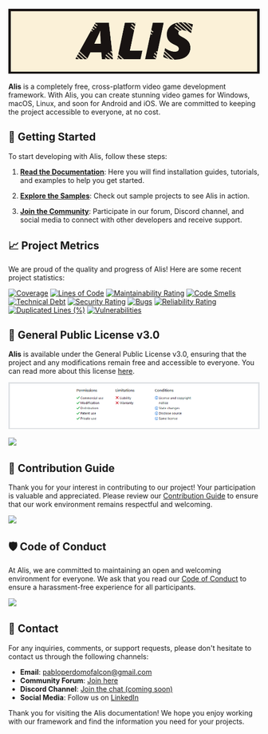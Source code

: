 ![Alis Banner](https://raw.githubusercontent.com/pabllopf/Alis/master/docs/banner/Alis_Banner_970x250.png)

**Alis** is a completely free, cross-platform video game development framework. With Alis, you can create stunning video games for Windows, macOS, Linux, and soon for Android and iOS. We are committed to keeping the project accessible to everyone, at no cost.

## 🚀 Getting Started

To start developing with Alis, follow these steps:

1. **[Read the Documentation](learn/getting_started.md)**: Here you will find installation guides, tutorials, and examples to help you get started.

2. **[Explore the Samples](learn/samples.md)**: Check out sample projects to see Alis in action.
   
3. **[Join the Community](community/introduction.md)**: Participate in our forum, Discord channel, and social media to connect with other developers and receive support.

## 📈 Project Metrics

We are proud of the quality and progress of Alis! Here are some recent project statistics:

[![Coverage](https://sonarcloud.io/api/project_badges/measure?project=pabllopf_Alis&metric=coverage)](https://sonarcloud.io/summary/new_code?id=pabllopf_Alis)
[![Lines of Code](https://sonarcloud.io/api/project_badges/measure?project=pabllopf_Alis&metric=ncloc)](https://sonarcloud.io/summary/new_code?id=pabllopf_Alis)
[![Maintainability Rating](https://sonarcloud.io/api/project_badges/measure?project=pabllopf_Alis&metric=sqale_rating)](https://sonarcloud.io/summary/new_code?id=pabllopf_Alis)
[![Code Smells](https://sonarcloud.io/api/project_badges/measure?project=pabllopf_Alis&metric=code_smells)](https://sonarcloud.io/summary/new_code?id=pabllopf_Alis)
[![Technical Debt](https://sonarcloud.io/api/project_badges/measure?project=pabllopf_Alis&metric=sqale_index)](https://sonarcloud.io/summary/new_code?id=pabllopf_Alis)
[![Security Rating](https://sonarcloud.io/api/project_badges/measure?project=pabllopf_Alis&metric=security_rating)](https://sonarcloud.io/summary/new_code?id=pabllopf_Alis)
[![Bugs](https://sonarcloud.io/api/project_badges/measure?project=pabllopf_Alis&metric=bugs)](https://sonarcloud.io/summary/new_code?id=pabllopf_Alis)
[![Reliability Rating](https://sonarcloud.io/api/project_badges/measure?project=pabllopf_Alis&metric=reliability_rating)](https://sonarcloud.io/summary/new_code?id=pabllopf_Alis)
[![Duplicated Lines (%)](https://sonarcloud.io/api/project_badges/measure?project=pabllopf_Alis&metric=duplicated_lines_density)](https://sonarcloud.io/summary/new_code?id=pabllopf_Alis)
[![Vulnerabilities](https://sonarcloud.io/api/project_badges/measure?project=pabllopf_Alis&metric=vulnerabilities)](https://sonarcloud.io/summary/new_code?id=pabllopf_Alis)

## 📜 General Public License v3.0

**Alis** is available under the General Public License v3.0, ensuring that the project and any modifications remain free and accessible to everyone. You can read more about this license [here](https://github.com/pabllopf/Alis/blob/master/LICENSE).

![License](https://raw.githubusercontent.com/pabllopf/Alis/master/docs/licence/License.png)

[![](https://img.shields.io/badge/Read%20More--blue)](about/License.md)

## 🤝 Contribution Guide

Thank you for your interest in contributing to our project! Your participation is valuable and appreciated. Please review our [Contribution Guide](community/contributing.md) to ensure that our work environment remains respectful and welcoming.

[![](https://img.shields.io/badge/Read%20More--blue)](community/contributing.md)

## 🛡️ Code of Conduct

At Alis, we are committed to maintaining an open and welcoming environment for everyone. We ask that you read our [Code of Conduct](community/code_of_conduct.md) to ensure a harassment-free experience for all participants.

[![](https://img.shields.io/badge/Read%20More--blue)](community/code_of_conduct.md)

## 💬 Contact

For any inquiries, comments, or support requests, please don't hesitate to contact us through the following channels:

- **Email**: [pabloperdomofalcon@gmail.com](mailto:pabloperdomofalcon@gmail.com)
- **Community Forum**: [Join here](https://github.com/pabllopf/Alis/discussions)
- **Discord Channel**: [Join the chat (coming soon)](link-to-discord)
- **Social Media**: Follow us on [LinkedIn](https://www.linkedin.com/in/pabllopf/)

Thank you for visiting the Alis documentation! We hope you enjoy working with our framework and find the information you need for your projects.
